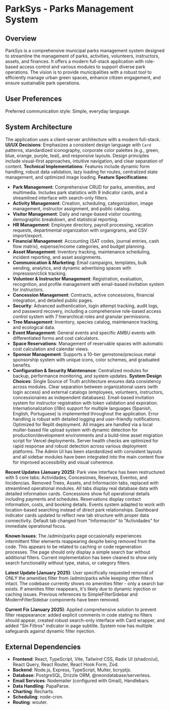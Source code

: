 # ParkSys - Parks Management System

## Overview
ParkSys is a comprehensive municipal parks management system designed to streamline the management of parks, activities, volunteers, instructors, assets, and finances. It offers a modern full-stack application with role-based access control and various modules to support diverse park operations. The vision is to provide municipalities with a robust tool to efficiently manage urban green spaces, enhance citizen engagement, and ensure sustainable park operations.

## User Preferences
Preferred communication style: Simple, everyday language.

## System Architecture
The application uses a client-server architecture with a modern full-stack.
**UI/UX Decisions**: Emphasizes a consistent design language with `Card` patterns, standardized iconography, corporate color palettes (e.g., green, blue, orange, purple, teal), and responsive layouts. Design principles include visual-first approaches, intuitive navigation, and clear separation of content.
**Technical Implementations**: Features include dynamic form handling, robust data validation, lazy loading for routes, centralized state management, and optimized image loading.
**Feature Specifications**:
- **Park Management**: Comprehensive CRUD for parks, amenities, and multimedia. Includes park statistics with 9 indicator cards, and a streamlined interface with search-only filters.
- **Activity Management**: Creation, scheduling, categorization, image management, instructor assignment, and public catalog.
- **Visitor Management**: Daily and range-based visitor counting, demographic breakdown, and statistical reporting.
- **HR Management**: Employee directory, payroll processing, vacation requests, departmental organization with organigrams, and CSV import/export.
- **Financial Management**: Accounting (SAT codes, journal entries, cash flow matrix), expense/income categories, and budget planning.
- **Asset Management**: Inventory tracking, maintenance scheduling, incident reporting, and asset assignments.
- **Communication & Marketing**: Email campaigns, templates, bulk sending, analytics, and dynamic advertising spaces with impression/click tracking.
- **Volunteer & Instructor Management**: Registration, evaluation, recognition, and profile management with email-based invitation system for instructors.
- **Concession Management**: Contracts, active concessions, financial integration, and detailed public pages.
- **Security**: Advanced authentication, login attempt tracking, audit logs, and password recovery, including a comprehensive role-based access control system with 7 hierarchical roles and granular permissions.
- **Tree Management**: Inventory, species catalog, maintenance tracking, and ecological data.
- **Event Management**: General events and specific AMBU events with differentiated forms and cost calculators.
- **Space Reservations**: Management of reservable spaces with automatic cost calculation and calendar views.
- **Sponsor Management**: Supports a 10-tier gemstone/precious metal sponsorship system with unique icons, color schemes, and graduated benefits.
- **Configuration & Security Maintenance**: Centralized modules for backup, performance monitoring, and system updates.
**System Design Choices**: Single Source of Truth architecture ensures data consistency across modules. Clear separation between organizational users (with login access) and external catalogs (employees, volunteers, instructors, concessionaires as independent databases). Email-based invitation system for instructor registration with token validation and expiration. Internationalization (i18n) support for multiple languages (Spanish, English, Portuguese) is implemented throughout the application. Error handling is robust with detailed logging and user-friendly notifications. Optimized for Replit deployment. All images are handled via a local multer-based file upload system with dynamic detection for production/development environments and a build-time asset migration script for Vercel deployments. Server health checks are optimized for rapid response and robust detection across various deployment platforms. The Admin UI has been standardized with consistent layouts and all sidebar modules have been integrated into the main content flow for improved accessibility and visual coherence.

**Recent Updates (January 2025)**: Park view interface has been restructured with 5 core tabs: Actividades, Concesiones, Reservas, Eventos, and Incidencias. Removed Trees, Assets, and Información tabs, replaced with streamlined operational modules. All tabs display real database data with detailed information cards. Concessions show full operational details including payments and schedules. Reservations display contact information, costs, and booking details. Events system adapted to work with location-based searching instead of direct park relationships. Dashboard indicator cards updated to reflect new tab structure with proper data connectivity. Default tab changed from "Información" to "Actividades" for immediate operational focus.

**Known Issues**: The /admin/parks page occasionally experiences intermittent filter elements reappearing despite being removed from the code. This appears to be related to caching or code regeneration processes. The page should only display a simple search bar without additional filters. Current implementation has been cleaned to show only search functionality without type, status, or category filters.

**Latest Update (January 2025)**: User specifically requested removal of ONLY the amenities filter from /admin/parks while keeping other filters intact. The codebase currently shows no amenities filter - only a search bar exists. If amenities filter reappears, it's likely due to dynamic injection or caching issues. Previous references to SimpleFilterSidebar and ModernFilterSidebar components have been removed.

**Current Fix (January 2025)**: Applied comprehensive solution to prevent filter reappearance: added explicit comments in code stating no filters should appear, created robust search-only interface with Card wrapper, and added "Sin Filtros" indicator in page subtitle. System now has multiple safeguards against dynamic filter injection.

## External Dependencies
- **Frontend**: React, TypeScript, Vite, Tailwind CSS, Radix UI (shadcn/ui), React Query, React Router, React Hook Form, Zod.
- **Backend**: Node.js, Express, TypeScript, Multer, bcryptjs.
- **Database**: PostgreSQL, Drizzle ORM, @neondatabase/serverless.
- **Email Services**: Nodemailer (configured with Gmail), Handlebars.
- **Data Handling**: PapaParse.
- **Charting**: Recharts.
- **Scheduling**: node-cron.
- **Routing**: wouter.